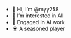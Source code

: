 - 👋 Hi, I’m @myy258
- 👀 I’m interested in AI
- 🌱 Engaged in AI work
- ☀️ A seasoned player

<!---
myy258/myy258 is a ✨ special ✨ repository because its `README.md` (this file) appears on your GitHub profile.
You can click the Preview link to take a look at your changes.
--->
